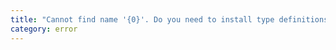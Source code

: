 ```yaml
---
title: "Cannot find name '{0}'. Do you need to install type definitions for Bun? Try `npm i --save-dev @types/bun` and then add 'bun' to the types field in your tsconfig."
category: error
---
```

